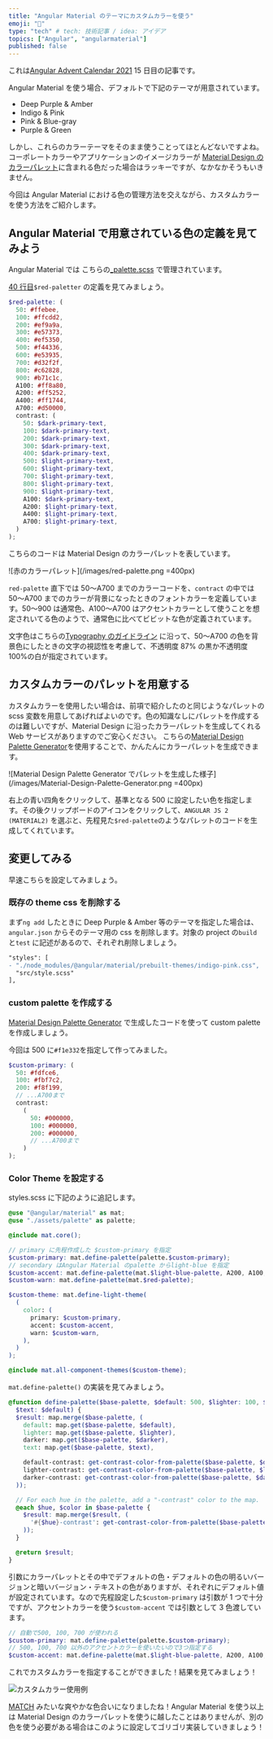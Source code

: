 ```yaml
---
title: "Angular Material のテーマにカスタムカラーを使う"
emoji: "🎨"
type: "tech" # tech: 技術記事 / idea: アイデア
topics: ["Angular", "angularmaterial"]
published: false
---
```


これは[Angular Advent Calendar 2021](https://qiita.com/advent-calendar/2021/angular) 15 日目の記事です。

Angular Material を使う場合、デフォルトで下記のテーマが用意されています。

- Deep Purple & Amber
- Indigo & Pink
- Pink & Blue-gray
- Purple & Green

しかし、これらのカラーテーマをそのまま使うことってほとんどないですよね。コーポレートカラーやアプリケーションのイメージカラーが [Material Design のカラーパレット](https://material.io/archive/guidelines/style/color.html#color-color-palette)に含まれる色だった場合はラッキーですが、なかなかそうもいきません。

今回は Angular Material における色の管理方法を交えながら、カスタムカラーを使う方法をご紹介します。

## Angular Material で用意されている色の定義を見てみよう

Angular Material では こちらの[\_palette.scss](https://github.com/angular/components/blob/master/src/material/core/theming/_palette.scss) で管理されています。

[40 行目](https://github.com/angular/components/blob/a52da04a82f9394c832dfd0dfe9974858ecc761e/src/material/core/theming/_palette.scss#L40)`$red-paletter` の定義を見てみましょう。

```scss:_palette.scss
$red-palette: (
  50: #ffebee,
  100: #ffcdd2,
  200: #ef9a9a,
  300: #e57373,
  400: #ef5350,
  500: #f44336,
  600: #e53935,
  700: #d32f2f,
  800: #c62828,
  900: #b71c1c,
  A100: #ff8a80,
  A200: #ff5252,
  A400: #ff1744,
  A700: #d50000,
  contrast: (
    50: $dark-primary-text,
    100: $dark-primary-text,
    200: $dark-primary-text,
    300: $dark-primary-text,
    400: $dark-primary-text,
    500: $light-primary-text,
    600: $light-primary-text,
    700: $light-primary-text,
    800: $light-primary-text,
    900: $light-primary-text,
    A100: $dark-primary-text,
    A200: $light-primary-text,
    A400: $light-primary-text,
    A700: $light-primary-text,
  )
);
```

こちらのコードは Material Design のカラーパレットを表しています。

![赤のカラーパレット](/images/red-palette.png =400px)

`red-palette` 直下では 50〜A700 までのカラーコードを、`contract` の中では 50〜A700 までのカラーが背景になったときのフォントカラーを定義しています。50〜900 は通常色、A100〜A700 はアクセントカラーとして使うことを想定されいてる色のようで、通常色に比べてビビットな色が定義されています。

文字色はこちらの[Typography のガイドライン](https://material.io/archive/guidelines/style/typography.html#typography-other-typographic-guidelines) に沿って、50〜A700 の色を背景色にしたときの文字の視認性を考慮して、不透明度 87% の黒か不透明度 100%の白が指定されています。

## カスタムカラーのパレットを用意する

カスタムカラーを使用したい場合は、前項で紹介したのと同じようなパレットの scss 変数を用意してあげればよいのです。色の知識なしにパレットを作成するのは難しいですが、Material Design に沿ったカラーパレットを生成してくれる Web サービスがありますのでご安心ください。
こちらの[Material Design Palette Generator](http://mcg.mbitson.com/)を使用することで、かんたんにカラーパレットを生成できます。

![Material Design Palette Generator でパレットを生成した様子](/images/Material-Design-Palette-Generator.png =400px)

右上の青い四角をクリックして、基準となる 500 に設定したい色を指定します。その後クリップボードのアイコンをクリックして、`ANGULAR JS 2 (MATERIAL2)` を選ぶと、先程見た`$red-palette`のようなパレットのコードを生成してくれています。

## 変更してみる

早速こちらを設定してみましょう。

### 既存の theme css を削除する

まず`ng add` したときに Deep Purple & Amber 等のテーマを指定した場合は、`angular.json` からそのテーマ用の css を削除します。対象の project の`build` と`test` に記述があるので、それぞれ削除しましょう。

```diff json
"styles": [
- "./node_modules/@angular/material/prebuilt-themes/indigo-pink.css",
  "src/style.scss"
],
```

### custom palette を作成する

[Material Design Palette Generator](http://mcg.mbitson.com/) で生成したコードを使って custom palette を作成しましょう。

今回は 500 に`#f1e332`を指定して作ってみました。

```scss:assets/_palette.scss
$custom-primary: (
  50: #fdfce6,
  100: #fbf7c2,
  200: #f8f199,
  // ...A700まで
  contrast:
    (
      50: #000000,
      100: #000000,
      200: #000000,
      // ...A700まで
    )
);
```

### Color Theme を設定する

styles.scss に下記のように追記します。

```scss:styles.scss
@use "@angular/material" as mat;
@use "./assets/palette" as palette;

@include mat.core();

// primary に先程作成した $custom-primary を指定
$custom-primary: mat.define-palette(palette.$custom-primary);
// secondary はAngular Material のpalette からlight-blue を指定
$custom-accent: mat.define-palette(mat.$light-blue-palette, A200, A100, A400);
$custom-warn: mat.define-palette(mat.$red-palette);

$custom-theme: mat.define-light-theme(
  (
    color: (
      primary: $custom-primary,
      accent: $custom-accent,
      warn: $custom-warn,
    ),
  )
);

@include mat.all-component-themes($custom-theme);

```

`mat.define-palette()` の実装を見てみましょう。

```scss:_theming.scss
@function define-palette($base-palette, $default: 500, $lighter: 100, $darker: 700,
  $text: $default) {
  $result: map.merge($base-palette, (
    default: map.get($base-palette, $default),
    lighter: map.get($base-palette, $lighter),
    darker: map.get($base-palette, $darker),
    text: map.get($base-palette, $text),

    default-contrast: get-contrast-color-from-palette($base-palette, $default),
    lighter-contrast: get-contrast-color-from-palette($base-palette, $lighter),
    darker-contrast: get-contrast-color-from-palette($base-palette, $darker)
  ));

  // For each hue in the palette, add a "-contrast" color to the map.
  @each $hue, $color in $base-palette {
    $result: map.merge($result, (
      '#{$hue}-contrast': get-contrast-color-from-palette($base-palette, $hue)
    ));
  }

  @return $result;
}

```

引数にカラーパレットとその中でデフォルトの色・デフォルトの色の明るいバージョンと暗いバージョン・テキストの色がありますが、それぞれにデフォルト値が設定されています。なので先程設定した`$custom-primary` は引数が 1 つで十分ですが、アクセントカラーを使う`$custom-accent` では引数として 3 色渡しています。

```scss
// 自動で500, 100, 700 が使われる
$custom-primary: mat.define-palette(palette.$custom-primary);
// 500, 100, 700 以外のアクセントカラーを使いたいので3つ指定する
$custom-accent: mat.define-palette(mat.$light-blue-palette, A200, A100, A400);
```

これでカスタムカラーを指定することができました！結果を見てみましょう！

![カスタムカラー使用例](/images/custom-color.png)

[MATCH](https://www.otsukafoods.co.jp/product/match/) みたいな爽やかな色合いになりましたね！Angular Material を使う以上は Material Design のカラーパレットを使うに越したことはありませんが、別の色を使う必要がある場合はこのように設定してゴリゴリ実装していきましょう！
